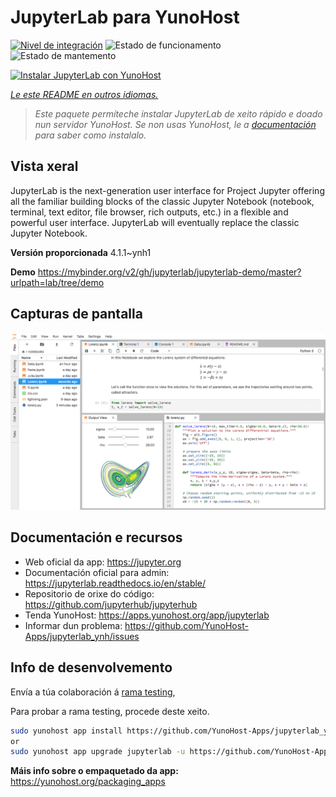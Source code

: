 <!--
NOTA: Este README foi creado automáticamente por https://github.com/YunoHost/apps/tree/master/tools/readme_generator
NON debe editarse manualmente.
-->

# JupyterLab para YunoHost

[![Nivel de integración](https://dash.yunohost.org/integration/jupyterlab.svg)](https://dash.yunohost.org/appci/app/jupyterlab) ![Estado de funcionamento](https://ci-apps.yunohost.org/ci/badges/jupyterlab.status.svg) ![Estado de mantemento](https://ci-apps.yunohost.org/ci/badges/jupyterlab.maintain.svg)

[![Instalar JupyterLab con YunoHost](https://install-app.yunohost.org/install-with-yunohost.svg)](https://install-app.yunohost.org/?app=jupyterlab)

*[Le este README en outros idiomas.](./ALL_README.md)*

> *Este paquete permíteche instalar JupyterLab de xeito rápido e doado nun servidor YunoHost.
Se non usas YunoHost, le a [documentación](https://yunohost.org/#/install) para saber como instalalo.*

## Vista xeral

JupyterLab is the next-generation user interface for Project Jupyter offering all the familiar building blocks of the classic Jupyter Notebook (notebook, terminal, text editor, file browser, rich outputs, etc.) in a flexible and powerful user interface. JupyterLab will eventually replace the classic Jupyter Notebook.

**Versión proporcionada** 4.1.1~ynh1

**Demo** <https://mybinder.org/v2/gh/jupyterlab/jupyterlab-demo/master?urlpath=lab/tree/demo>

## Capturas de pantalla

![Captura de pantalla de JupyterLab](./doc/screenshots/jupyterlab.png)

## Documentación e recursos

- Web oficial da app: <https://jupyter.org>
- Documentación oficial para admin: <https://jupyterlab.readthedocs.io/en/stable/>
- Repositorio de orixe do código: <https://github.com/jupyterhub/jupyterhub>
- Tenda YunoHost: <https://apps.yunohost.org/app/jupyterlab>
- Informar dun problema: <https://github.com/YunoHost-Apps/jupyterlab_ynh/issues>

## Info de desenvolvemento

Envía a túa colaboración á [rama testing](https://github.com/YunoHost-Apps/jupyterlab_ynh/tree/testing),


Para probar a rama testing, procede deste xeito.

```bash
sudo yunohost app install https://github.com/YunoHost-Apps/jupyterlab_ynh/tree/testing --debug
or
sudo yunohost app upgrade jupyterlab -u https://github.com/YunoHost-Apps/jupyterlab_ynh/tree/testing --debug
```

**Máis info sobre o empaquetado da app:** <https://yunohost.org/packaging_apps>
